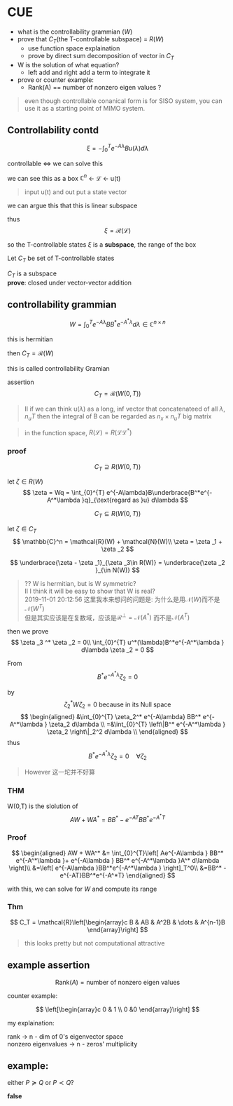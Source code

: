 # CUE
- what is the controllability grammian ($W$)
- prove that $C_T$(the T-controllable subspace) = $R(W)$
  - use function space explaination
  - prove by direct sum decomposition of vector in $C_T$
- W is the solution of what equation?
  - left add and right add a term to integrate it
- prove or counter example:
  - Rank(A) == number of nonzero eigen values ?


> even though controllable conanical form is for SISO system, you can use it as a starting point of MIMO system.

## Controllability contd

$$
\xi  = -\int_{0}^{T}e^{-A\lambda }Bu(\lambda )d\lambda 
$$

controllable $\Leftrightarrow$ we can solve this

we can see this as a box
$\mathbb{C}^n$ <- $\mathcal{L}$ <- u(t)
> input u(t) and out put a state vector

we can argue this that this is linear subspace

thus 
$$
\xi  = \mathcal{R}(\mathcal{L})
$$

so the T-controllable states $\xi$ is a **subspace**, the range of the box

Let $C_T$ be set of T-controllable states

$C_T$ is a subspace\
**prove**: closed under vector-vector addition


## controllability grammian
$$
W= \int_{0}^{T}e^{-A\lambda } BB^* e^{-A^*\lambda } d\lambda  \in \mathbb{C}^{n\times n}
$$

this is hermitian

then $C_T = \mathcal{R}(W)$ 

this is called controllability Gramian


assertion 
$$
C_T = \mathcal{R}(W(0,T))
$$


> II if we can think u($\lambda$) as a long, inf vector that concatenateed of all $\lambda$, $n_u T$ then the integral of B can be regarded as $n_x \times n_uT$ big matrix

> in the function space, $R(\mathcal{L}) = R(\mathcal{L}\mathcal{L}^*)$


### **proof**

$$
C_T \supseteq R(W(0,T))
$$

let $\zeta \in R(W)$ 
$$
\zeta  = Wq = \int_{0}^{T} e^{-A\lambda}B\underbrace{B^*e^{-A^*\lambda }q}_{\text{regard as }u} d\lambda 
$$


$$
C_T \subseteq R(W(0,T))
$$

let $\zeta \in C_T$ 
$$
\mathbb{C}^n =  \mathcal{R}(W) + \mathcal{N}(W)\\
\zeta  = \zeta _1 + \zeta _2
$$

$$
\underbrace{\zeta  - \zeta _1}_{\zeta _3\in R(W)} = \underbrace{\zeta _2 }_{\in N(W)}
$$

> ?? W is hermitian, but is W symmetric? \
> II I think it will be easy to show that W is real?\
> 2019-11-01 20:12:56 这里我本来想问的问题是: 为什么是用$\mathcal{N}(W)$而不是$\mathcal{N}(W^T)$\
> 但是其实应该是在复数域，应该是$\mathcal{R^\perp} = \mathcal{N}(A^*)$ 而不是$\mathcal{N}(A^T)$


then we prove
$$
\zeta _3 ^* \zeta _2 = 0\\
\int_{0}^{T} u^*(\lambda)B^*e^{-A^*\lambda } d\lambda  \zeta _2 = 0
$$

From 
$$
B^*e^{-A^*\lambda }   \zeta _2  = 0
$$

by 
$$
\zeta ^*_2W\zeta _2 = 0 \text{ because in its Null space}
$$
$$
\begin{aligned}
    &\int_{0}^{T} \zeta_2^* e^{-A\lambda} BB^* e^{-A^*\lambda } \zeta_2  d\lambda  \\
    =&\int_{0}^{T} \left\|B^* e^{-A^*\lambda } \zeta_2  \right\|_2^2  d\lambda \\
\end{aligned}
$$
thus 
$$
B^* e^{-A^*\lambda } \zeta_2 = 0 \quad \forall \zeta_2
\tag*{$\square$}
$$



> However 这一坨并不好算

### **THM**

W(0,T) is the slolution of 
$$
AW + WA^* = BB^* - e^{-AT}BB^*e^{-A^*T}
$$

### Proof

$$
\begin{aligned}
    AW + WA^* &= \int_{0}^{T}\left[ Ae^{-A\lambda } BB^* e^{-A^*\lambda }+
e^{-A\lambda } BB^* e^{-A^*\lambda }A^* d\lambda   \right]\\
&=\left[ e^{-A\lambda }BB^*e^{-A^*\lambda } \right]_T^0\\
&=BB^* -  e^{-AT}BB^*e^{-A^*T}
\end{aligned}
$$

with this, we can solve for $W$ and compute its range

### **Thm**
$$
C_T = \mathcal{R}\left[\begin{array}c B & AB & A^2B & \dots & A^{n-1}B \end{array}\right] 
$$

> this looks pretty but not computational attractive

## example assertion
$$
\text{Rank}(A) = \text{number of nonzero eigen values}
$$

counter example:

$$
\left[\begin{array}c 0 & 1 \\ 0 &0 \end{array}\right] 
$$

my explaination:

rank $\rightarrow$ n - dim of 0's eigenvector space\
nonzero eigenvalues $\rightarrow$ n - zeros' multiplicity

## example:

either $P\succeq Q$ or $P\prec Q$?

**false**